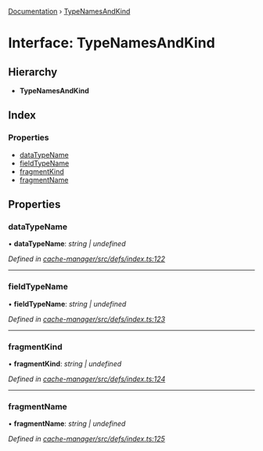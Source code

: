 [Documentation](../README.md) › [TypeNamesAndKind](typenamesandkind.md)

# Interface: TypeNamesAndKind

## Hierarchy

* **TypeNamesAndKind**

## Index

### Properties

* [dataTypeName](typenamesandkind.md#datatypename)
* [fieldTypeName](typenamesandkind.md#fieldtypename)
* [fragmentKind](typenamesandkind.md#fragmentkind)
* [fragmentName](typenamesandkind.md#fragmentname)

## Properties

###  dataTypeName

• **dataTypeName**: *string | undefined*

*Defined in [cache-manager/src/defs/index.ts:122](https://github.com/badbatch/graphql-box/blob/1f1b3ae4/packages/cache-manager/src/defs/index.ts#L122)*

___

###  fieldTypeName

• **fieldTypeName**: *string | undefined*

*Defined in [cache-manager/src/defs/index.ts:123](https://github.com/badbatch/graphql-box/blob/1f1b3ae4/packages/cache-manager/src/defs/index.ts#L123)*

___

###  fragmentKind

• **fragmentKind**: *string | undefined*

*Defined in [cache-manager/src/defs/index.ts:124](https://github.com/badbatch/graphql-box/blob/1f1b3ae4/packages/cache-manager/src/defs/index.ts#L124)*

___

###  fragmentName

• **fragmentName**: *string | undefined*

*Defined in [cache-manager/src/defs/index.ts:125](https://github.com/badbatch/graphql-box/blob/1f1b3ae4/packages/cache-manager/src/defs/index.ts#L125)*
